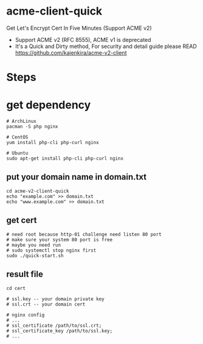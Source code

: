 # acme-client-quick
Get Let's Encrypt Cert In Five Minutes (Support ACME v2)

* Support ACME v2 (RFC 8555), ACME v1 is deprecated
* It's a Quick and Dirty method, For security and detail guide please READ
  https://github.com/kaienkira/acme-v2-client

# Steps
# get dependency
```
# ArchLinux
pacman -S php nginx

# CentOS
yum install php-cli php-curl nginx

# Ubuntu
sudo apt-get install php-cli php-curl nginx
```

## put your domain name in domain.txt
```
cd acme-v2-client-quick
echo "example.com" >> domain.txt
echo "www.example.com" >> domain.txt
```

## get cert
```
# need root because http-01 challenge need listen 80 port
# make sure your system 80 port is free
# maybe you need run
# sudo systemctl stop nginx first
sudo ./quick-start.sh
```

## result file
```
cd cert

# ssl.key -- your domain private key
# ssl.crt -- your domain cert

# nginx config
# ...
# ssl_certificate /path/to/ssl.crt;
# ssl_certificate_key /path/to/ssl.key;
# ...
```
